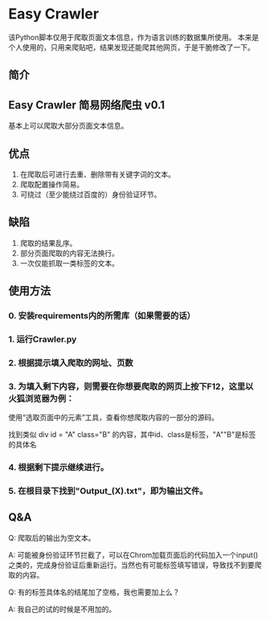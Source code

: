 # Easy Crawler
该Python脚本仅用于爬取页面文本信息，作为语言训练的数据集所使用。
本来是个人使用的，只用来爬贴吧，结果发现还能爬其他网页，于是干脆修改了一下。

## 简介
## Easy Crawler 简易网络爬虫 v0.1
基本上可以爬取大部分页面文本信息。

## 优点
1. 在爬取后可进行去重、删除带有关键字词的文本。
2. 爬取配置操作简易。
3. 可绕过（至少能绕过百度的）身份验证环节。

## 缺陷
1. 爬取的结果乱序。
2. 部分页面爬取的内容无法换行。
3. 一次仅能抓取一类标签的文本。

## 使用方法
### 0. 安装requirements内的所需库（如果需要的话）
### 1. 运行Crawler.py
### 2. 根据提示填入爬取的网址、页数
### 3. 为填入剩下内容，则需要在你想要爬取的网页上按下F12，这里以火狐浏览器为例：
使用“选取页面中的元素”工具，查看你想爬取内容的一部分的源码。

找到类似 div id = "A" class="B" 的内容，其中id、class是标签，"A""B"是标签的具体名
### 4. 根据剩下提示继续进行。
### 5. 在根目录下找到"Output_(X).txt"，即为输出文件。

## Q&A
Q: 爬取后的输出为空文本。

A: 可能被身份验证环节拦截了，可以在Chrom加载页面后的代码加入一个input()之类的，完成身份验证后重新运行。当然也有可能标签填写错误，导致找不到要爬取的内容。

Q: 有的标签具体名的结尾加了空格，我也需要加上么？

A: 我自己的试的时候是不用加的。
